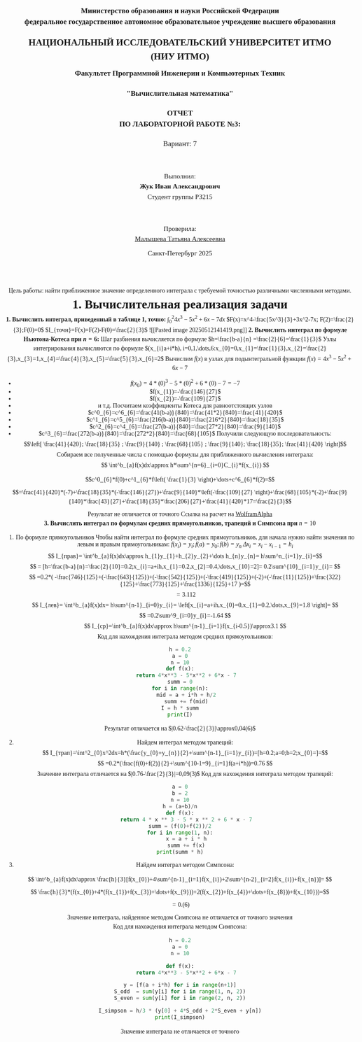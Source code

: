 <!DOCTYPE html>
<html>
<head>
  <style>
    body {
      font-family: Times New Roman, serif;
      text-align: center;
      margin: 0 auto;
      max-width: 800px;
      padding: 20px;
    }
    h1, h2, h3, p {
      margin: 0;
      line-height: 1.5;
    }
    .title {
      font-size: 1.2em;
      margin-bottom: 20px;
    }
    .subtitle {
      font-size: 1.5em;
      margin-bottom: 10px;
    }
    .author {
      font-size: 1.1em;
      margin-top: 50px;
    }
    .date {
      font-size: 1.1em;
      margin-top: 10px;
    }
  </style>
</head>
<body>

<h2 class="title">Министерство образования и науки Российской Федерации<br />
федеральное государственное автономное образовательное учреждение высшего образования</h2>

<h1 class="subtitle">НАЦИОНАЛЬНЫЙ ИССЛЕДОВАТЕЛЬСКИЙ УНИВЕРСИТЕТ ИТМО<br />
(НИУ ИТМО)</h1>

<h2 class="title">Факультет Программной Инженерии и Компьютерных Техник</h2>

<h3 class="title">"Вычислительная математика"</h3>

<h2 class="title">ОТЧЕТ<br />
ПО ЛАБОРАТОРНОЙ РАБОТЕ №3:</h2>

<p class="title">Вариант: 7</p>

<div class="author">
  <p>Выполнил:</p>
  <p><strong>Жук Иван Александрович</strong></p>
  <p>Студент группы РЗ215</p>
</div>

<div class="author">
  <p>Проверила:</p>
  <p><u>Малышева Татьяна Алексеевна</u></p>
</div>

<p class="date">Санкт-Петербург 2025</p>
<br>
<br>
<br>
<br>
</body>
</html>


Цель работы: найти приближенное значение определенного интеграла с требуемой точностью различными численными методами.

# 1. Вычислительная реализация задачи

**1. Вычислить интеграл, приведенный в таблице 1, точно:**
$\int^2_{0}{4x^3-5x^2+6x-7}dx$
$F(x)=x^4-\frac{5x^3}{3}+3x^2-7x; F(2)=\frac{2}{3};F(0)=0$
$I_{точн}=F(x)=F(2)-F(0)=\frac{2}{3}$
![[Pasted image 20250512141419.png]]
**2. Вычислить интеграл по формуле Ньютона-Котеса при $n=6:$**
Шаг разбиения вычисляется по формуле $h=\frac{b-a}{n} =\frac{2}{6}=\frac{1}{3}$ 
Узлы интегрирования вычисляются по формуле $(x_{i}a+i*h), i=0,1,\dots,6:x_{0}=0,x_{1}=\frac{1}{3},x_{2}=\frac{2}{3},x_{3}=1,x_{4}=\frac{4}{3},x_{5}=\frac{5}{3},x_{6}=2$
Вычислим $f(x)$ в узлах для подынтегральной функции $f(x)={4x^3-5x^2+6x-7}$
 - $f(x_{0})=4*(0)^3-5*(0)^2+6*(0)-7=-7$
 - $f(x_{1})=-\frac{146}{27}$
 - $f(x_{2})=-\frac{109}{27}$
 -  и т.д.
Посчитаем коэффициенты Котеса для равноотстоящих узлов
 - $c^0_{6}=c^6_{6}=\frac{41(b-a)}{840}=\frac{41*2}{840}=\frac{41}{420}$
 - $c^1_{6}=c^5_{6}=\frac{216(b-a)}{840}=\frac{216*2}{840}=\frac{18}{35}$
 - $c^2_{6}=c^4_{6}=\frac{27(b-a)}{840}=\frac{27*2}{840}=\frac{9}{140}$
 - $c^3_{6}=\frac{272(b-a)}{840}=\frac{272*2}{840}=\frac{68}{105}$
 Получили следующую последовательность: $$\left[ \frac{41}{420}; \frac{18}{35} ; \frac{9}{140} ; \frac{68}{105} ; \frac{9}{140}; \frac{18}{35}; \frac{41}{420} \right]$$
 Собираем все полученные числа с помощью формулы для приближенного вычисления интеграла:
$$
\int^b_{a}f(x)dx\approx h*\sum^{n=6}_{i=0}C_{i}*f(x_{i})
$$

$$c^0_{6}*f(0)+c^1_{6}*f\left( \frac{1}{3} \right)+\dots+c^6_{6}*f(2)=$$ 
$$=\frac{41}{420}*(-7)+\frac{18}{35}*(-\frac{146}{27})+\frac{9}{140}*\left(-\frac{109}{27} \right)+\frac{68}{105}*(-2)+\frac{9}{140}*\frac{43}{27}+\frac{18}{35}*\frac{206}{27}+\frac{41}{420}*17=\frac{2}{3}$$
Результат не отличается от точного
Ссылка на расчет на [WolframAlpha ](https://www.wolframalpha.com/input?i=%5Cfrac%7B41%7D%7B420%7D*%28-7%29%2B%5Cfrac%7B18%7D%7B35%7D*%28-%5Cfrac%7B146%7D%7B27%7D%29%2B%5Cfrac%7B9%7D%7B140%7D*%5Cleft%28-%5Cfrac%7B109%7D%7B27%7D+%5Cright%29%2B%5Cfrac%7B68%7D%7B105%7D*%28-2%29%2B%5Cfrac%7B9%7D%7B140%7D*%5Cfrac%7B43%7D%7B27%7D%2B%5Cfrac%7B18%7D%7B35%7D*%5Cfrac%7B206%7D%7B27%7D%2B%5Cfrac%7B41%7D%7B420%7D*17)

**3. Вычислить интеграл по формулам средних прямоугольников, трапеций и Симпсона при** $n=10$
1. По формуле прямоугольников
Чтобы найти интеграл по формуле средних прямоугольников, для начала нужно найти значения по левым и правым прямоугольникам:
$f(x_{i})=y_{i};f(a)=y_{0};f(b)=y_{n}$
$\Delta x_{i}=x_{i}-x_{i-1}=h_{i}$
$$
I_{прав}=
\int^b_{a}f(x)dx\approx h_{1}y_{1}+h_{2}y_{2}+\dots h_{n}y_{n}=
h\sum^n_{i=1}y_{i}=$$
$$
=
[h=\frac{b-a}{n}=\frac{2}{10}=0.2;x_{i}=a+ih,x_{1}=0.2,x_{2}=0.4,\dots,x_{10}=2]=
0.2\sum^{10}_{i=1}y_{i}=
$$
$$
=0.2*(
-\frac{746}{125}+(-\frac{643}{125})+(-\frac{542}{125})+(-\frac{419}{125})+(-2)+(-\frac{11}{125})+\frac{322}{125}+\frac{773}{125}+\frac{1336}{125}+17
)=$$
$$
=3.112
$$
$$
I_{лев}=
\int^b_{a}f(x)dx=
h\sum^{n-1}_{i=0}y_{i}=
\left[x_{i}=a+ih,x_{0}=0,x_{1}=0.2,\dots,x_{9}=1.8 \right]=
$$
$$
=0.2\sum^9_{i=0}y_{i}=-1.64
$$
$$
I_{ср}=\int^b_{a}f(x)dx\approx h\sum^{n-1}_{i=1}f(x_{i-0.5})\approx3.1
$$
Код для нахождения интеграла методом средних прямоугольников:
```Python
h = 0.2
a = 0
n = 10
def f(x):
    return 4*x**3 - 5*x**2 + 6*x - 7
summ = 0
for i in range(n):
    mid = a + i*h + h/2
    summ += f(mid)
I = h * summ
print(I)

```
Результат отличается на $|0.62-\frac{2}{3}|\approx0,04(6)$

2. Найдем интеграл методом трапеций:
$$
I_{трап}=\int^2_{0}x^2dx=h*(\frac{y_{0}+y_{n}}{2}+\sum^{n-1}_{i=1}y_{i})=[h=0.2;a=0;b=2;x_{0}=]=$$
$$
=0.2*(\frac{f(0)+f(2)}{2}+\sum^{10-1=9}_{i=1}f(a+i*h))=0.76
$$
Значение интеграла отличается на $|0.76-\frac{2}{3}|=0,09(3)$
Код для нахождения интеграла методом трапеций:
```Python
a = 0
b = 2
n = 10
h = (a+b)/n
def f(x):
    return 4 * x ** 3 - 5 * x ** 2 + 6 * x - 7
summ = (f(0)+f(2))/2
for i in range(1, n):
    x = a + i * h
    summ += f(x)
print(summ * h)
```

3. Найдем интеграл методом Симпсона:

$$
\int^b_{a}f(x)dx\approx \frac{h}{3}[f(x_{0})+4\sum^{n-1}_{i=1}f(x_{i})+2\sum^{n-2}_{i=2}f(x_{i})+f(x_{n})]=
$$
$$
\frac{h}{3}*(f(x_{0})+4*(f(x_{1})+f(x_{3})+\dots+f(x_{9}))+2(f(x_{2})+f(x_{4})+\dots+f(x_{8}))+f(x_{10}))=$$
$$
=0.(6)
$$
Значение интеграла, найденное методом Симпсона не отличается от точного значения

Код для нахождения интеграла методом Симпсона:
```Python
h = 0.2
a = 0
n = 10

def f(x):
    return 4*x**3 - 5*x**2 + 6*x - 7

y = [f(a + i*h) for i in range(n+1)]
S_odd  = sum(y[i] for i in range(1, n, 2))
S_even = sum(y[i] for i in range(2, n, 2))

I_simpson = h/3 * (y[0] + 4*S_odd + 2*S_even + y[n])
print(I_simpson)
```
Значение интеграла не отличается от точного

